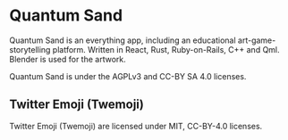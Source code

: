 # Quantum Sand

Quantum Sand is an everything app, including an educational art-game-storytelling platform. Written in React, Rust, Ruby-on-Rails, C++ and Qml. Blender is used for the artwork.

Quantum Sand is under the AGPLv3 and CC-BY SA 4.0 licenses.

## Twitter Emoji (Twemoji)

Twitter Emoji (Twemoji) are licensed under MIT, CC-BY-4.0 licenses.
